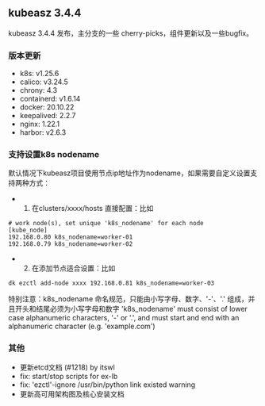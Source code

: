## kubeasz 3.4.4

kubeasz 3.4.4 发布，主分支的一些 cherry-picks，组件更新以及一些bugfix。

### 版本更新

- k8s: v1.25.6
- calico: v3.24.5
- chrony: 4.3
- containerd: v1.6.14
- docker: 20.10.22
- keepalived: 2.2.7
- nginx: 1.22.1
- harbor: v2.6.3

### 支持设置k8s nodename

默认情况下kubeasz项目使用节点ip地址作为nodename，如果需要自定义设置支持两种方式：

- 1. 在clusters/xxxx/hosts 直接配置：比如

```
# work node(s), set unique 'k8s_nodename' for each node
[kube_node]
192.168.0.80 k8s_nodename=worker-01
192.168.0.79 k8s_nodename=worker-02
```

- 2. 在添加节点适合设置：比如

```
dk ezctl add-node xxxx 192.168.0.81 k8s_nodename=worker-03
```

特别注意：k8s_nodename 命名规范，只能由小写字母、数字、'-'、'.' 组成，并且开头和结尾必须为小写字母和数字
'k8s_nodename' must consist of lower case alphanumeric characters, '-' or '.', and must start and end with an alphanumeric character (e.g. 'example.com')


### 其他

- 更新etcd文档 (#1218) by itswl
- fix: start/stop scripts for ex-lb
- fix: 'ezctl'-ignore /usr/bin/python link existed warning
- 更新高可用架构图及核心安装文档
